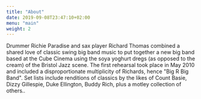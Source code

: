 ```yaml
---
title: "About"
date: 2019-09-08T23:47:10+02:00
menu: "main"
weight: 2
---
```

<p>
Drummer Richie Paradise and sax player Richard Thomas combined a shared love of
classic swing big band music to put together a new big band based at the Cube
Cinema using the soya yoghurt dregs (as opposed to the cream) of the Bristol
Jazz scene. The first rehearsal took place in May 2010 and included a
disproportionate multiplicity of Richards, hence "Big R Big Band". Set lists
include renditions of classics by the likes of Count Basie, Dizzy Gillespie,
Duke Ellington, Buddy Rich, plus a motley collection of others..</p>
